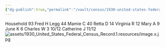 ```yaml
---
{"dg-publish":true,"permalink":"/vault/census/1930-united-states-federal-census-record-1/","tags":["Clayton-Shaffer","Mamie-Catherine-Shaffer","Fred-Legg","Dorcas-McClung","Retta-Legg","Virginia-Legg","Mary-Ann-Legg","June-Legg","Charles-William-Legg","Kata-Legg"]}
---
```


Household 93
Fred H Legg 44
Mamie C 40
Retta D 14
Virginia R 12
Mary A 9
June K 6
Charles W 3 10/12
Catherine J 11/12
![assets/1930_United_States_Federal_Census_Record.1.resources/image.x.jpg](/img/user/assets/1930_United_States_Federal_Census_Record.1.resources/image.x.jpg)
